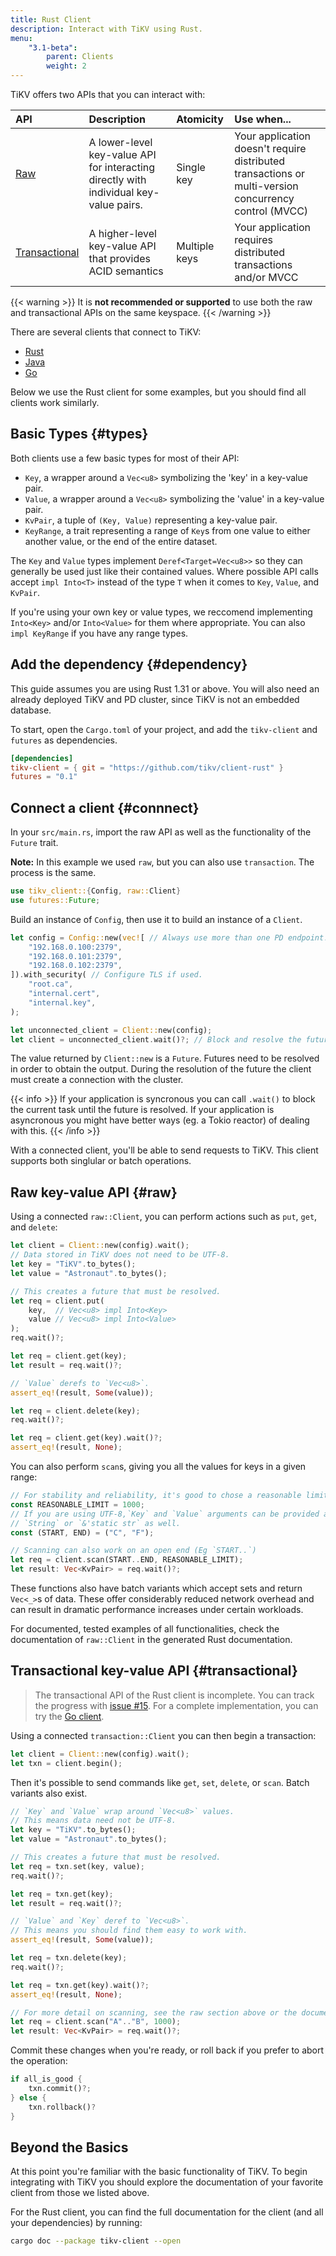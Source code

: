 ```yaml
---
title: Rust Client
description: Interact with TiKV using Rust.
menu:
    "3.1-beta":
        parent: Clients
        weight: 2
---
```


TiKV offers two APIs that you can interact with:

API | Description | Atomicity | Use when...
:---|:------------|:----------|:-----------
[Raw](#raw) | A lower-level key-value API for interacting directly with individual key-value pairs. | Single key | Your application doesn't require distributed transactions or multi-version concurrency control (MVCC)
[Transactional](#transactional) | A higher-level key-value API that provides ACID semantics | Multiple keys | Your application requires distributed transactions and/or MVCC

{{< warning >}}
It is **not recommended or supported** to use both the raw and transactional APIs on the same keyspace.
{{< /warning >}}

There are several clients that connect to TiKV:

* [Rust](https://github.com/tikv/client-rust)
* [Java](https://github.com/tikv/client-java)
* [Go](https://github.com/tikv/client-go)

Below we use the Rust client for some examples, but you should find all clients work similarly.

## Basic Types {#types}

Both clients use a few basic types for most of their API:

* `Key`, a wrapper around a `Vec<u8>` symbolizing the 'key' in a key-value pair.
* `Value`, a wrapper around a `Vec<u8>` symbolizing the 'value' in a key-value pair.
* `KvPair`, a tuple of `(Key, Value)` representing a key-value pair.
* `KeyRange`, a trait representing a range of `Key`s from one value to either another value, or the end of the entire dataset.

The `Key` and `Value` types implement `Deref<Target=Vec<u8>>` so they can generally be used just like their contained values. Where possible API calls accept `impl Into<T>` instead of the type `T` when it comes to `Key`, `Value`, and `KvPair`.

If you're using your own key or value types, we reccomend implementing `Into<Key>` and/or `Into<Value>` for them where appropriate. You can also `impl KeyRange` if you have any range types.

## Add the dependency {#dependency}

This guide assumes you are using Rust 1.31 or above. You will also need an already deployed TiKV and PD cluster, since TiKV is not an embedded database.

To start, open the `Cargo.toml` of your project, and add the `tikv-client` and `futures` as dependencies.

<!-- TODO: Use crates.to once published -->

```toml
[dependencies]
tikv-client = { git = "https://github.com/tikv/client-rust" }
futures = "0.1"
```

## Connect a client {#connnect}

In your `src/main.rs`, import the raw API as well as the functionality of the `Future` trait.

**Note:** In this example we used `raw`, but you can also use `transaction`. The process is the same.

```rust
use tikv_client::{Config, raw::Client}
use futures::Future;
```

Build an instance of `Config`, then use it to build an instance of a `Client`.

```rust
let config = Config::new(vec![ // Always use more than one PD endpoint!
    "192.168.0.100:2379",
    "192.168.0.101:2379",
    "192.168.0.102:2379",
]).with_security( // Configure TLS if used.
    "root.ca",
    "internal.cert",
    "internal.key",
);

let unconnected_client = Client::new(config);
let client = unconnected_client.wait()?; // Block and resolve the future.
```

The value returned by `Client::new` is a `Future`. Futures need to be resolved in order to obtain the output. During the resolution of the future the client must create a connection with the cluster.

{{< info >}}
If your application is syncronous you can call `.wait()` to block the current task until the future is resolved. If your application is asyncronous you might have better ways (eg. a Tokio reactor) of dealing with this.
{{< /info >}}

With a connected client, you'll be able to send requests to TiKV. This client supports both singlular or batch operations.

## Raw key-value API {#raw}

Using a connected `raw::Client`, you can perform actions such as `put`, `get`, and `delete`:

```rust
let client = Client::new(config).wait();
// Data stored in TiKV does not need to be UTF-8.
let key = "TiKV".to_bytes();
let value = "Astronaut".to_bytes();

// This creates a future that must be resolved.
let req = client.put(
    key,  // Vec<u8> impl Into<Key>
    value // Vec<u8> impl Into<Value>
);
req.wait()?;

let req = client.get(key);
let result = req.wait()?;

// `Value` derefs to `Vec<u8>`.
assert_eq!(result, Some(value));

let req = client.delete(key);
req.wait()?;

let req = client.get(key).wait()?;
assert_eq!(result, None);
```

You can also perform `scan`s, giving you all the values for keys in a given range:

```rust
// For stability and reliability, it's good to chose a reasonable limit.
const REASONABLE_LIMIT = 1000;
// If you are using UTF-8,`Key` and `Value` arguments can be provided as
// `String` or `&'static str` as well.
const (START, END) = ("C", "F");

// Scanning can also work on an open end (Eg `START..`)
let req = client.scan(START..END, REASONABLE_LIMIT);
let result: Vec<KvPair> = req.wait()?;
```

These functions also have batch variants which accept sets and return `Vec<_>`s of data. These offer considerably reduced network overhead and can result in dramatic performance increases under certain workloads.

For documented, tested examples of all functionalities, check the documentation of `raw::Client` in the generated Rust documentation.

## Transactional key-value API {#transactional}

> The transactional API of the Rust client is incomplete. You can track the progress with [issue #15](https://github.com/tikv/client-rust/issues/15). For a complete implementation, you can try the [Go client](https://github.com/pingcap/tidb/store/tikv).

Using a connected `transaction::Client` you can then begin a transaction:

```rust
let client = Client::new(config).wait();
let txn = client.begin();
```

Then it's possible to send commands like `get`, `set`, `delete`, or `scan`. Batch variants also exist.

```rust
// `Key` and `Value` wrap around `Vec<u8>` values.
// This means data need not be UTF-8.
let key = "TiKV".to_bytes();
let value = "Astronaut".to_bytes();

// This creates a future that must be resolved.
let req = txn.set(key, value);
req.wait()?;

let req = txn.get(key);
let result = req.wait()?;

// `Value` and `Key` deref to `Vec<u8>`.
// This means you should find them easy to work with.
assert_eq!(result, Some(value));

let req = txn.delete(key);
req.wait()?;

let req = txn.get(key).wait()?;
assert_eq!(result, None);

// For more detail on scanning, see the raw section above or the documentation.
let req = client.scan("A".."B", 1000);
let result: Vec<KvPair> = req.wait()?;
```

Commit these changes when you're ready, or roll back if you prefer to abort the operation:

```rust
if all_is_good {
    txn.commit()?;
} else {
    txn.rollback()?
}
```

## Beyond the Basics

At this point you're familiar with the basic functionality of TiKV. To begin integrating with TiKV you should explore the documentation of your favorite client from those we listed above.

For the Rust client, you can find the full documentation for the client (and all your dependencies) by running:

```bash
cargo doc --package tikv-client --open
```
